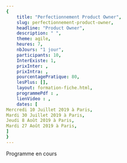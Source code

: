 ```yaml
---
{
	title: "Perfectionnement Product Owner",
	slug: perfectionnement-product-owner, 
	headline: "Product Owner",
	description: " ",
	theme: agile,
	heures: 7,
	nbJours: "1 jour",
	participants: 10,
	InterExiste: 1,
	prixInter: ,
	prixIntra: ,
	pourcentagePratique: 80,
	lesPlus: [],
	layout: formation-fiche.html, 
	programmePdf : ,
	lienVideo : ,
	dates: [
Mercredi 10 Juillet 2019 à Paris,
Mardi 30 Juillet 2019 à Paris,
Jeudi 8 Août 2019 à Paris, 
Mardi 27 Août 2019 à Paris,
]
}
---
```

Programme en cours 
